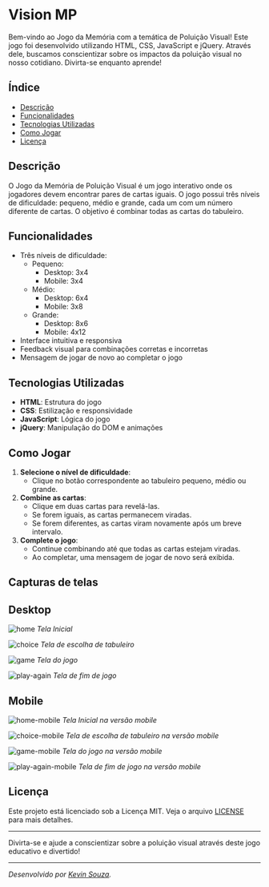 # Vision MP

Bem-vindo ao Jogo da Memória com a temática de Poluição Visual! Este jogo foi desenvolvido utilizando HTML, CSS, JavaScript e jQuery. Através dele, buscamos conscientizar sobre os impactos da poluição visual no nosso cotidiano. Divirta-se enquanto aprende!

## Índice

- [Descrição](#descrição)
- [Funcionalidades](#funcionalidades)
- [Tecnologias Utilizadas](#tecnologias-utilizadas)
- [Como Jogar](#como-jogar)
- [Licença](#licença)

## Descrição

O Jogo da Memória de Poluição Visual é um jogo interativo onde os jogadores devem encontrar pares de cartas iguais. O jogo possui três níveis de dificuldade: pequeno, médio e grande, cada um com um número diferente de cartas. O objetivo é combinar todas as cartas do tabuleiro.

## Funcionalidades

- Três níveis de dificuldade:
  - Pequeno:
    - Desktop: 3x4
    - Mobile: 3x4
  - Médio:
    - Desktop: 6x4
    - Mobile: 3x8
  - Grande:
    - Desktop: 8x6
    - Mobile: 4x12
- Interface intuitiva e responsiva
- Feedback visual para combinações corretas e incorretas
- Mensagem de jogar de novo ao completar o jogo

## Tecnologias Utilizadas

- **HTML**: Estrutura do jogo
- **CSS**: Estilização e responsividade
- **JavaScript**: Lógica do jogo
- **jQuery**: Manipulação do DOM e animações

## Como Jogar

1. **Selecione o nível de dificuldade**:
   - Clique no botão correspondente ao tabuleiro pequeno, médio ou grande.
2. **Combine as cartas**:
   - Clique em duas cartas para revelá-las.
   - Se forem iguais, as cartas permanecem viradas.
   - Se forem diferentes, as cartas viram novamente após um breve intervalo.
3. **Complete o jogo**:
   - Continue combinando até que todas as cartas estejam viradas.
   - Ao completar, uma mensagem de jogar de novo será exibida.

## Capturas de telas

## Desktop

![home](https://github.com/KevinWillyan456/vision-mp/assets/115520107/2a2c9528-5bd7-4d5e-aa32-8a86bd877cab)
_Tela Inicial_

![choice](https://github.com/KevinWillyan456/vision-mp/assets/115520107/6678f24f-c66a-4f33-9b7c-57f63350804c)
_Tela de escolha de tabuleiro_

![game](https://github.com/KevinWillyan456/vision-mp/assets/115520107/2801d75f-78ff-4585-bb2a-106484933192)
_Tela do jogo_

![play-again](https://github.com/KevinWillyan456/vision-mp/assets/115520107/b2daa6c2-477b-4813-a363-c1c9fa7ed729)
_Tela de fim de jogo_

## Mobile

![home-mobile](https://github.com/KevinWillyan456/vision-mp/assets/115520107/16acc876-a946-43ba-8364-068b486964de)
_Tela Inicial na versão mobile_

![choice-mobile](https://github.com/KevinWillyan456/vision-mp/assets/115520107/6e401f1a-20e7-42b5-979e-d3f05f715e00)
_Tela de escolha de tabuleiro na versão mobile_

![game-mobile](https://github.com/KevinWillyan456/vision-mp/assets/115520107/7f247679-804a-4667-9d80-46d27d754375)
_Tela do jogo na versão mobile_

![play-again-mobile](https://github.com/KevinWillyan456/vision-mp/assets/115520107/75206c64-ff9f-418c-bbb7-439970973475)
_Tela de fim de jogo na versão mobile_

## Licença

Este projeto está licenciado sob a Licença MIT. Veja o arquivo [LICENSE](LICENSE) para mais detalhes.

---

Divirta-se e ajude a conscientizar sobre a poluição visual através deste jogo educativo e divertido!

---

_Desenvolvido por [Kevin Souza](https://github.com/KevinWillyan456)._
